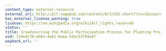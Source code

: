```yaml
---
content_type: external-resource
external_url: http://plt.sagepub.com/content/8/3/242.short?rss=1&ssource=mfr
has_external_license_warning: true
license: https://en.wikipedia.org/wiki/All_rights_reserved
status: ''
title: Crowdsourcing the Public Participation Process for Planning Projects
uid: 114edc76-eb6e-4ab1-baea-52ec53f94eb7
wayback_url: ''
---
```

